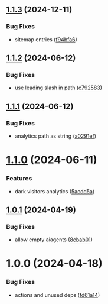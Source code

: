 ## [1.1.3](https://github.com/mauricerenck/dark-visitors/compare/v1.1.2...v1.1.3) (2024-12-11)


### Bug Fixes

* sitemap entries ([f94bfa6](https://github.com/mauricerenck/dark-visitors/commit/f94bfa6f06f59e520fbf27c4ba00f368e7cc4842))

## [1.1.2](https://github.com/mauricerenck/dark-visitors/compare/v1.1.1...v1.1.2) (2024-06-12)


### Bug Fixes

* use leading slash in path ([c792583](https://github.com/mauricerenck/dark-visitors/commit/c7925834f097574ed0aba3e861fdbacdd5f3a34f))

## [1.1.1](https://github.com/mauricerenck/dark-visitors/compare/v1.1.0...v1.1.1) (2024-06-12)


### Bug Fixes

* analytics path as string ([a0291ef](https://github.com/mauricerenck/dark-visitors/commit/a0291efddd2e956f6ecfc63b74d73f32c56e02bc))

# [1.1.0](https://github.com/mauricerenck/dark-visitors/compare/v1.0.1...v1.1.0) (2024-06-11)


### Features

* dark visitors analytics ([5acdd5a](https://github.com/mauricerenck/dark-visitors/commit/5acdd5a306c65019967a31cf26d95bb0b18eb5f4))

## [1.0.1](https://github.com/mauricerenck/dark-visitors/compare/v1.0.0...v1.0.1) (2024-04-19)


### Bug Fixes

* allow empty aiagents ([8cbab01](https://github.com/mauricerenck/dark-visitors/commit/8cbab0172ad391b8f2f7a42d07da0ecee6f592af))

# 1.0.0 (2024-04-18)


### Bug Fixes

* actions and unused deps ([fd61a14](https://github.com/mauricerenck/dark-visitors/commit/fd61a1448de1b549e9555de7b566ecac91d04485))
